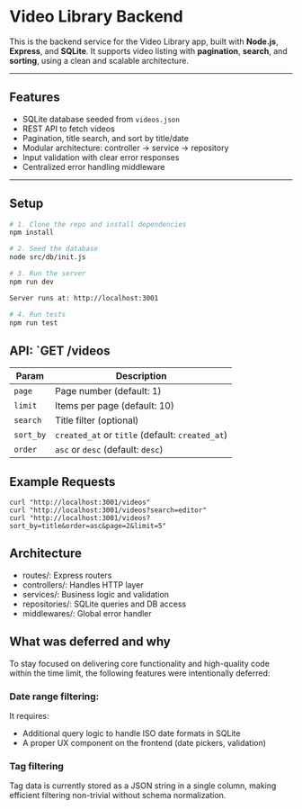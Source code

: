 # Video Library Backend

This is the backend service for the Video Library app, built with **Node.js**, **Express**, and **SQLite**. It supports video listing with **pagination**, **search**, and **sorting**, using a clean and scalable architecture.

---

## Features

- SQLite database seeded from `videos.json`
- REST API to fetch videos
- Pagination, title search, and sort by title/date
- Modular architecture: controller → service → repository
- Input validation with clear error responses
- Centralized error handling middleware

---

## Setup

```bash
# 1. Clone the repo and install dependencies
npm install

# 2. Seed the database
node src/db/init.js

# 3. Run the server
npm run dev

Server runs at: http://localhost:3001

# 4. Run tests
npm run test

```

## API: `GET /videos

| Param     | Description                               |
|-----------|-------------------------------------------|
| `page`    | Page number (default: 1)                  |
| `limit`   | Items per page (default: 10)              |
| `search`  | Title filter (optional)                   |
| `sort_by` | `created_at` or `title` (default: `created_at`) |
| `order`   | `asc` or `desc` (default: `desc`)         |

## Example Requests
```
curl "http://localhost:3001/videos"
curl "http://localhost:3001/videos?search=editor"
curl "http://localhost:3001/videos?sort_by=title&order=asc&page=2&limit=5"
```

## Architecture
- routes/: Express routers
- controllers/: Handles HTTP layer
- services/: Business logic and validation
- repositories/: SQLite queries and DB access
- middlewares/: Global error handler

## What was deferred and why
To stay focused on delivering core functionality and high-quality code within the time limit, the following features were intentionally deferred:
### Date range filtering: 
It requires: 
- Additional query logic to handle ISO date formats in SQLite
- A proper UX component on the frontend (date pickers, validation)
### Tag filtering
Tag data is currently stored as a JSON string in a single column, making efficient filtering non-trivial without schema normalization.

